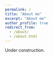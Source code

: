 ```yaml
---
permalink: /
title: "About me"
excerpt: "About me"
author_profile: true
redirect_from: 
  - /about/
  - /about.html
---
```


Under construction.
